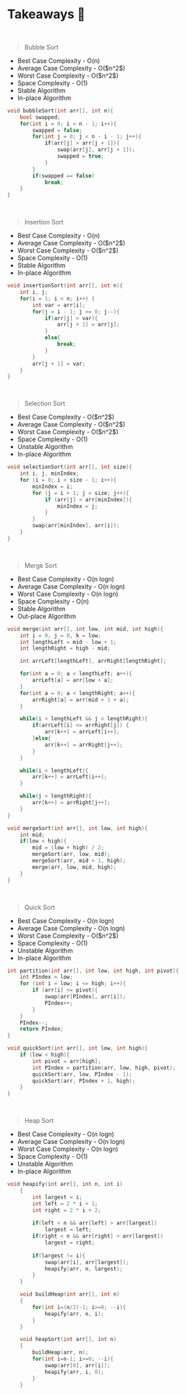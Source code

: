 # Takeaways 🚀
<br>

>Bubble Sort
<ul>
    <li>Best Case Complexity - O(n)</li>
    <li>Average Case Complexity - O($n^2$)</li>
    <li>Worst Case Complexity - O($n^2$)</li>
    <li>Space Complexity - O(1)</li>
    <li>Stable Algorithm</li>
    <li>In-place Algorithm</li>
</ul>

```cpp
void bubbleSort(int arr[], int n){
    bool swapped;
    for(int i = 0; i < n - 1; i++){
        swapped = false;
        for(int j = 0; j < n - i - 1; j++){
            if(arr[j] > arr[j + 1]){
                swap(arr[j], arr[j + 1]);
                swapped = true;
            }
        }
        if(swapped == false)
            break;
    }
}
```
<br>

>Insertion Sort
<ul>
    <li>Best Case Complexity - O(n)</li>
    <li>Average Case Complexity - O($n^2$)</li>
    <li>Worst Case Complexity - O($n^2$)</li>
    <li>Space Complexity - O(1)</li>
    <li>Stable Algorithm</li>
    <li>In-place Algorithm</li>
</ul>

```cpp
void insertionSort(int arr[], int n){
    int i, j;
    for(i = 1; i < n; i++) {
        int var = arr[i];
        for(j = i - 1; j >= 0; j--){
            if(arr[j] > var){
                arr[j + 1] = arr[j];
            }
            else{
                break;
            }
        }
        arr[j + 1] = var;
    }
}
```
<br>

>Selection Sort
<ul>
    <li>Best Case Complexity - O($n^2$)</li>
    <li>Average Case Complexity - O($n^2$)</li>
    <li>Worst Case Complexity - O($n^2$)</li>
    <li>Space Complexity - O(1)</li>
    <li>Unstable Algorithm</li>
    <li>In-place Algorithm</li>
</ul>

```cpp
void selectionSort(int arr[], int size){
    int i, j, minIndex;
    for (i = 0; i < size - 1; i++){
        minIndex = i;
        for (j = i + 1; j < size; j++){
            if (arr[j] < arr[minIndex]){
                minIndex = j;
            }
        }
        swap(arr[minIndex], arr[i]);
    }
}
```
<br>

>Merge Sort
<ul>
    <li>Best Case Complexity - O(n logn)</li>
    <li>Average Case Complexity - O(n logn)</li>
    <li>Worst Case Complexity - O(n logn)</li>
    <li>Space Complexity - O(n)</li>
    <li>Stable Algorithm</li>
    <li>Out-place Algorithm</li>
</ul>

```cpp
void merge(int arr[], int low, int mid, int high){
    int i = 0, j = 0, k = low;
    int lengthLeft = mid - low + 1;
    int lengthRight = high - mid;

    int arrLeft[lengthLeft], arrRight[lengthRight];

    for(int a = 0; a < lengthLeft; a++){
        arrLeft[a] = arr[low + a];
    }
    for(int a = 0; a < lengthRight; a++){
        arrRight[a] = arr[mid + 1 + a];
    }

    while(i < lengthLeft && j < lengthRight){
        if(arrLeft[i] <= arrRight[j]) {
            arr[k++] = arrLeft[i++];
        }else{
            arr[k++] = arrRight[j++];
        }
    }

    while(i < lengthLeft){
        arr[k++] = arrLeft[i++];
    }

    while(j < lengthRight){
        arr[k++] = arrRight[j++];
    }
}

void mergeSort(int arr[], int low, int high){
    int mid;
    if(low < high){
        mid = (low + high) / 2;
        mergeSort(arr, low, mid);
        mergeSort(arr, mid + 1, high);
        merge(arr, low, mid, high);
    }
}
```
<br>

>Quick Sort
<ul>
    <li>Best Case Complexity - O(n logn)</li>
    <li>Average Case Complexity - O(n logn)</li>
    <li>Worst Case Complexity - O($n^2$)</li>
    <li>Space Complexity - O(1)</li>
    <li>Unstable Algorithm</li>
    <li>In-place Algorithm</li>
</ul>

```cpp
int partition(int arr[], int low, int high, int pivot){
    int PIndex = low;
    for (int i = low; i <= high; i++){
        if (arr[i] <= pivot){
            swap(arr[PIndex], arr[i]);
            PIndex++;
        }
    }
    PIndex--;
    return PIndex;
}

void quickSort(int arr[], int low, int high){
    if (low < high){
        int pivot = arr[high];
        int PIndex = partition(arr, low, high, pivot);
        quickSort(arr, low, PIndex - 1);
        quickSort(arr, PIndex + 1, high);
    }
}
```
<br>

>Heap Sort
<ul>
    <li>Best Case Complexity - O(n logn)</li>
    <li>Average Case Complexity - O(n logn)</li>
    <li>Worst Case Complexity - O(n logn)</li>
    <li>Space Complexity - O(1)</li>
    <li>Unstable Algorithm</li>
    <li>In-place Algorithm</li>
</ul>

```cpp
void heapify(int arr[], int n, int i)  
    {
        int largest = i;
        int left = 2 * i + 1;
        int right = 2 * i + 2;
          
        if(left < n && arr[left] > arr[largest]) 
            largest = left;
        if(right < n && arr[right] > arr[largest])
            largest = right;
        
        if(largest != i){
            swap(arr[i], arr[largest]);
            heapify(arr, n, largest);
        }
    }

    void buildHeap(int arr[], int n)  
    { 
        for(int i=(n/2)-1; i>=0; --i){
            heapify(arr, n, i);
        }
    }

    void heapSort(int arr[], int n)
    {
        buildHeap(arr, n);
        for(int i=n-1; i>=0; --i){
            swap(arr[0], arr[i]);
            heapify(arr, i, 0);
        }
    }
```
